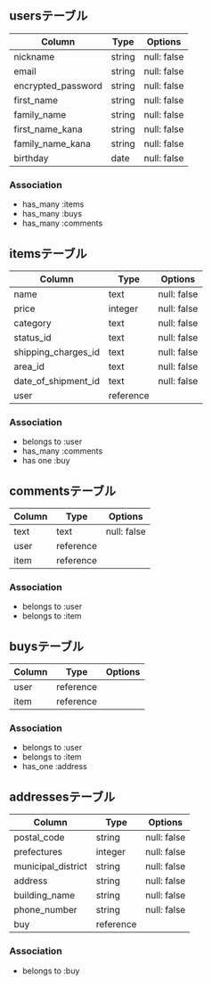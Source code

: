 ## usersテーブル

| Column             | Type   | Options     |
| ------------------ | ------ | ------------|
| nickname           | string | null: false |
| email              | string | null: false |
| encrypted_password | string | null: false |
| first_name         | string | null: false |
| family_name        | string | null: false |
| first_name_kana    | string | null: false |
| family_name_kana   | string | null: false |
| birthday           | date   | null: false |

### Association
- has_many :items
- has_many :buys
- has_many :comments


## itemsテーブル

| Column              | Type      | Options     |
| ------------------- | --------- | ------------|
| name                | text      | null: false |
| price               | integer   | null: false |
| category            | text      | null: false |
| status_id           | text      | null: false |
| shipping_charges_id | text      | null: false |
| area_id             | text      | null: false |
| date_of_shipment_id | text      | null: false |
| user                | reference |             |

### Association
- belongs to :user
- has_many :comments
- has one :buy

## commentsテーブル

| Column      | Type      | Options     |
| ----------- | --------- | ------------|
| text        | text      | null: false |
| user        | reference |             |
| item        | reference |             |

### Association
- belongs to :user
- belongs to :item

## buysテーブル

| Column           | Type        | Options     |
| ---------------- | ----------- | ------------|
| user             | reference   |             |
| item             | reference   |             |


### Association
- belongs to :user
- belongs to :item
- has_one :address

## addressesテーブル

| Column             | Type        | Options     |
| ------------------ | ----------- | ------------|
| postal_code        | string      | null: false |
| prefectures        | integer     | null: false |
| municipal_district | string      | null: false |
| address            | string      | null: false |
| building_name      | string      | null: false |
| phone_number       | string      | null: false |
| buy                | reference   |             |


### Association
- belongs to :buy


